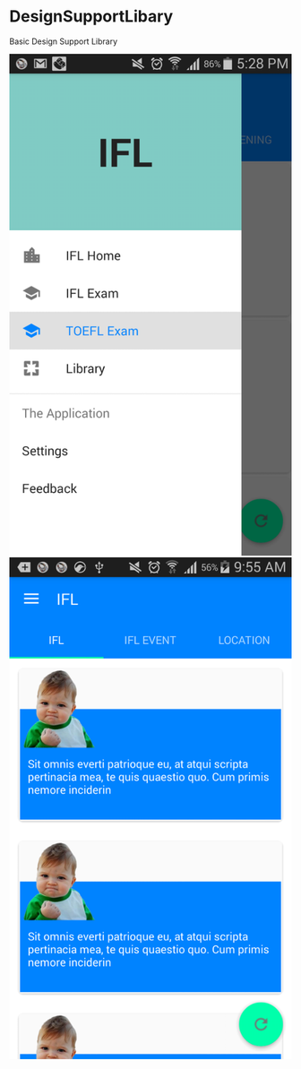 # DesignSupportLibary
Basic Design Support Library

![Alt text](https://raw.githubusercontent.com/borrom/DesignSupportLibary/master/ScreenShot/NaviationView.png "NavigationView")
![Alt text](https://github.com/borrom/DesignSupportLibary/blob/master/ScreenShot/recycle_view.png "Scroll")

